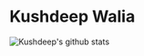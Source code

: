 # Kushdeep Walia

![Kushdeep's github stats](https://github-readme-stats.vercel.app/api?username=kushdeepwalia&show_icons=true&theme=great-gatsby)
